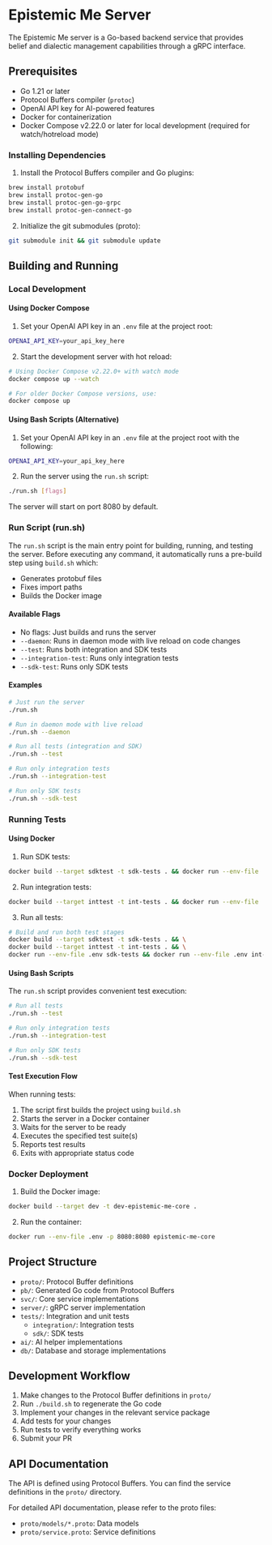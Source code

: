 # Epistemic Me Server

The Epistemic Me server is a Go-based backend service that provides belief and dialectic management capabilities through a gRPC interface.

## Prerequisites

- Go 1.21 or later
- Protocol Buffers compiler (`protoc`)
- OpenAI API key for AI-powered features
- Docker for containerization
- Docker Compose v2.22.0 or later for local development (required for watch/hotreload mode)

### Installing Dependencies

1. Install the Protocol Buffers compiler and Go plugins:

```bash
brew install protobuf
brew install protoc-gen-go
brew install protoc-gen-go-grpc
brew install protoc-gen-connect-go
```

2. Initialize the git submodules (proto):

```bash
git submodule init && git submodule update
```

## Building and Running

### Local Development

#### Using Docker Compose

1. Set your OpenAI API key in an `.env` file at the project root:

```bash
OPENAI_API_KEY=your_api_key_here
```

2. Start the development server with hot reload:

```bash
# Using Docker Compose v2.22.0+ with watch mode
docker compose up --watch

# For older Docker Compose versions, use:
docker compose up
```

#### Using Bash Scripts (Alternative)

1. Set your OpenAI API key in an `.env` file at the project root with the following:

```bash
OPENAI_API_KEY=your_api_key_here
```

2. Run the server using the `run.sh` script:

```bash
./run.sh [flags]
```

The server will start on port 8080 by default.

### Run Script (run.sh)

The `run.sh` script is the main entry point for building, running, and testing the server. Before executing any command, it automatically runs a pre-build step using `build.sh` which:
- Generates protobuf files
- Fixes import paths
- Builds the Docker image

#### Available Flags

- No flags: Just builds and runs the server
- `--daemon`: Runs in daemon mode with live reload on code changes
- `--test`: Runs both integration and SDK tests
- `--integration-test`: Runs only integration tests
- `--sdk-test`: Runs only SDK tests

#### Examples

```bash
# Just run the server
./run.sh

# Run in daemon mode with live reload
./run.sh --daemon

# Run all tests (integration and SDK)
./run.sh --test

# Run only integration tests
./run.sh --integration-test

# Run only SDK tests
./run.sh --sdk-test
```

### Running Tests

#### Using Docker

1. Run SDK tests:

```bash
docker build --target sdktest -t sdk-tests . && docker run --env-file .env sdk-tests
```

2. Run integration tests:

```bash
docker build --target inttest -t int-tests . && docker run --env-file .env int-tests
```

3. Run all tests:

```bash
# Build and run both test stages
docker build --target sdktest -t sdk-tests . && \
docker build --target inttest -t int-tests . && \
docker run --env-file .env sdk-tests && docker run --env-file .env int-tests
```

#### Using Bash Scripts

The `run.sh` script provides convenient test execution:

```bash
# Run all tests
./run.sh --test

# Run only integration tests
./run.sh --integration-test

# Run only SDK tests
./run.sh --sdk-test
```

#### Test Execution Flow

When running tests:
1. The script first builds the project using `build.sh`
2. Starts the server in a Docker container
3. Waits for the server to be ready
4. Executes the specified test suite(s)
5. Reports test results
6. Exits with appropriate status code

### Docker Deployment

1. Build the Docker image:
```bash
docker build --target dev -t dev-epistemic-me-core .
```

2. Run the container:

```bash
docker run --env-file .env -p 8080:8080 epistemic-me-core
```

## Project Structure

- `proto/`: Protocol Buffer definitions
- `pb/`: Generated Go code from Protocol Buffers
- `svc/`: Core service implementations
- `server/`: gRPC server implementation
- `tests/`: Integration and unit tests
  - `integration/`: Integration tests
  - `sdk/`: SDK tests
- `ai/`: AI helper implementations
- `db/`: Database and storage implementations

## Development Workflow

1. Make changes to the Protocol Buffer definitions in `proto/`
2. Run `./build.sh` to regenerate the Go code
3. Implement your changes in the relevant service package
4. Add tests for your changes
5. Run tests to verify everything works
6. Submit your PR

## API Documentation

The API is defined using Protocol Buffers. You can find the service definitions in the `proto/` directory.

For detailed API documentation, please refer to the proto files:
- `proto/models/*.proto`: Data models
- `proto/service.proto`: Service definitions
